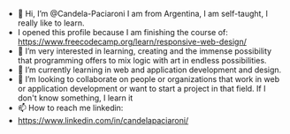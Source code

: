 - 👋 Hi, I’m @Candela-Paciaroni I am from Argentina, I am self-taught, I really like to learn.
- I opened this profile because I am finishing the course of: https://www.freecodecamp.org/learn/responsive-web-design/
- 👀  I’m very interested in learning, creating and the immense possibility that programming offers to mix logic with art in endless possibilities.
- 🌱 I’m currently learning in web and application development and design.
- 💞️ I’m looking to collaborate on people or organizations that work in web or application development or want to start a project in that field. If I don't know something, I learn it
- 📫 How to reach me linkedin: 
- https://www.linkedin.com/in/candelapaciaroni/
<!---
Candela-Paciaroni/Candela-Paciaroni is a ✨ special ✨ repository because its `README.md` (this file) appears on your GitHub profile.
You can click the Preview link to take a look at your changes.
--->
